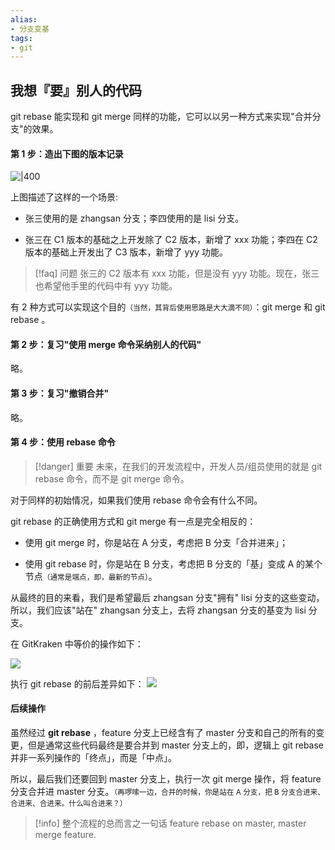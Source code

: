 ```yaml
---
alias: 
- 分支变基
tags: 
- git
---
```


## 我想『要』别人的代码

git rebase 能实现和 git merge 同样的功能，它可以以另一种方式来实现"合并分支"的效果。

#### 第 1 步：造出下图的版本记录


![|400](https://woniumd.oss-cn-hangzhou.aliyuncs.com/java/hemiao/20220723215207.png)

上图描述了这样的一个场景:

- 张三使用的是 zhangsan 分支；李四使用的是 lisi 分支。

- 张三在 C1 版本的基础之上开发除了 C2 版本，新增了 xxx 功能；李四在 C2 版本的基础上开发出了 C3 版本，新增了 yyy 功能。

> [!faq] 问题
> 张三的 C2 版本有 xxx 功能，但是没有 yyy 功能。现在，张三也希望他手里的代码中有 yyy 功能。

有 2 种方式可以实现这个目的<small>（当然，其背后使用思路是大大滴不同）</small>：git merge 和 git rebase 。

#### 第 2 步：复习"使用 merge 命令采纳别人的代码"

略。

#### 第 3 步：复习"撤销合并"

略。

#### 第 4 步：使用 rebase 命令

> [!danger] 重要
> 未来，在我们的开发流程中，开发人员/组员使用的就是 git rebase 命令，而不是 git merge 命令。

对于同样的初始情况，如果我们使用 rebase 命令会有什么不同。

git rebase 的正确使用方式和 git merge 有一点是完全相反的：

- 使用 git merge 时，你是站在 A 分支，考虑把 B 分支「合并进来」；

- 使用 git rebase 时，你是站在 B 分支，考虑把 B 分支的「基」变成 A 的某个节点<small>（通常是端点，即，最新的节点）</small>。

从最终的目的来看，我们是希望最后 zhangsan 分支"拥有" lisi 分支的这些变动，所以，我们应该"站在" zhangsan 分支上，去将 zhangsan 分支的基变为 lisi 分支。

在 GitKraken 中等价的操作如下：

![](https://woniumd.oss-cn-hangzhou.aliyuncs.com/java/hemiao/20220723221310.gif)

执行 git rebase 的前后差异如下：
![](https://woniumd.oss-cn-hangzhou.aliyuncs.com/java/hemiao/20220723225804.png)


#### 后续操作

虽然经过 **git rebase** ，feature 分支上已经含有了 master 分支和自己的所有的变更，但是通常这些代码最终是要合并到 master 分支上的，即，逻辑上 git rebase 并非一系列操作的「终点」，而是「中点」。

所以，最后我们还要回到 master 分支上，执行一次 git merge 操作，将 feature 分支合并进 master 分支。<small>（再啰嗦一边，合并的时候，你是站在 A 分支，把 B 分支合进来、合进来、合进来。什么叫合进来？）</small>

> [!info] 整个流程的总而言之一句话
> feature rebase on master, master merge feature.
